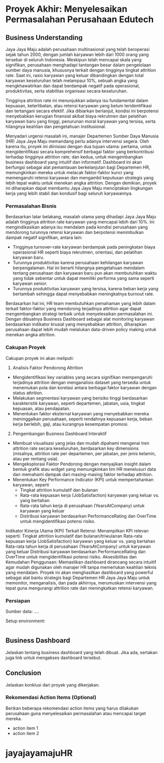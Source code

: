 # Proyek Akhir: Menyelesaikan Permasalahan Perusahaan Edutech

## Business Understanding
Jaya Jaya Maju adalah perusahaan multinasional yang telah beroperasi sejak tahun 2000, dengan jumlah karyawan lebih dari 1000 orang yang tersebar di seluruh Indonesia. Meskipun telah mencapai skala yang signifikan, perusahaan menghadapi tantangan besar dalam pengelolaan sumber daya manusia, khususnya terkait dengan tingginya tingkat attrition rate. Saat ini, rasio karyawan yang keluar dibandingkan dengan total karyawan keseluruhan telah melampaui 10%, sebuah angka yang mengkhawatirkan dan dapat berdampak negatif pada operasional, produktivitas, serta stabilitas organisasi secara keseluruhan.

Tingginya attrition rate ini menunjukkan adanya isu fundamental dalam kepuasan, keterlibatan, atau retensi karyawan yang belum teridentifikasi dan tertangani secara efektif. Jika dibiarkan berlanjut, kondisi ini berpotensi menyebabkan kerugian finansial akibat biaya rekrutmen dan pelatihan karyawan baru yang tinggi, penurunan moral karyawan yang tersisa, serta hilangnya keahlian dan pengetahuan institusional.

Menyadari urgensi masalah ini, manajer Departemen Sumber Daya Manusia (HR) Jaya Jaya Maju memandang perlu adanya intervensi segera. Oleh karena itu, proyek ini diinisiasi dengan dua tujuan utama: pertama, untuk mengidentifikasi secara komprehensif berbagai faktor yang berkontribusi terhadap tingginya attrition rate; dan kedua, untuk mengembangkan business dashboard yang intuitif dan informatif. Dashboard ini akan berfungsi sebagai alat pemantauan berkelanjutan bagi Departemen HR, memungkinkan mereka untuk melacak faktor-faktor kunci yang memengaruhi retensi karyawan dan mengambil keputusan strategis yang lebih tepat waktu untuk menekan angka attrition. Dengan demikian, proyek ini diharapkan dapat membantu Jaya Jaya Maju menciptakan lingkungan kerja yang lebih stabil dan kondusif bagi seluruh karyawannya.

### Permasalahan Bisnis

Berdasarkan latar belakang, masalah utama yang dihadapi Jaya Jaya Maju adalah tingginya attrition rate karyawan yang mencapai lebih dari 10%. Ini mengindikasikan adanya isu mendalam pada kondisi perusahaan yang mendorong turunnya retensi karyawan dan berpotensi menimbulkan dampak negatif signifikan, antara lain:
* Tingginya turnover-rate karyawan berdampak pada peningkatan biaya operasional HR seperti biaya rekrutmen, orientasi, dan pelatihan karyawan baru.
* Turunnya produktivitas karena perusahaan kehilangan karyawan berpengalaman. Hal ini berarti hilangnya pengetahuan mendalam tentang perusahaan dan karyawan baru pun akan membutuhkan waktu yang tidak sebentar untuk dapat memiliki performa yang sama seperti karyawan senior.
* Turunnya produktivitas karyawan yang tersisa, karena beban kerja yang bertambah sehingga dapat menyebabkan meningkatnya burnout rate.

Berdasarkan hal ini, HR team membutuhkan pemahaman yang lebih dalam terkait faktor-faktor yang mendorong terjadinya attrition agar dapat mengembangkan strategi terbaik untuk menyelesaikan permasalahan ini. Dengan dibuatnya Business Dashboard sebagai alat monitoring karyawan berdasarkan indikator krusial yang menyebabkan attrition, diharapkan perusahaan dapat lebih mudah melalukan data-driven policy making untuk menekan angka attrition.

### Cakupan Proyek
Cakupan proyek ini akan meliputi:

1. Analisis Faktor Pendorong Attrition
* Mengidentifikasi key variables yang secara signifikan mempengaruhi terjadinya attrition dengan menganalisis dataset yang tersedia untuk menemukan pola dan korelasi antara berbagai faktor karyawan dengan status attrition.
* Melakukan segmentasi karyawan yang berisiko tinggi berdasarkan karakteristik karyawan, seperti departemen, jabatan, usia, tingkat kepuasan, atau pendapatan.
* Menentukan faktor eksternal karyawan yang menyebabkan mereka meninggalkan perusahaan, seperti rendahnya kepuasan kerja, beban kerja berlebih, gaji, atau kurangnya kesempatan promosi.

2. Pengembangan Business Dashboard Interaktif
* Membuat visualisasi yang jelas dan mudah dipahami mengenai tren attrition rate secara keseluruhan, berdasarkan key dimensions (misalnya, attrition rate per departemen, per jabatan, per jenis kelamin, atau per rentang usia).
* Mengeksplorasi Faktor Pendorong dengan menyajikan insight dalam bentuk grafik atau widget yang memungkinkan tim HR menelusuri data dan memahami dampak dari masing-masing faktor terhadap attrition.
* Menentukan Key Performance Indicator (KPI) untuk mempertahankan karyawan, seperti
  * Tingkat attrition kumulatif dan bulanan
  * Rata-rata kepuasan kerja (JobSatisfaction) karyawan yang keluar vs. yang bertahan
  * Rata-rata tahun kerja di perusahaan (YearsAtCompany) untuk karyawan yang keluar
  * Distribusi karyawan berdasarkan PerformanceRating dan OverTime untuk mengidentifikasi potensi risiko.



Indikator Kinerja Utama (KPI) Terkait Retensi: Menampilkan KPI relevan seperti:
Tingkat attrition kumulatif dan bulanan/triwulanan
Rata-rata kepuasan kerja (JobSatisfaction) karyawan yang keluar vs. yang bertahan
Rata-rata tahun kerja di perusahaan (YearsAtCompany) untuk karyawan yang keluar
Distribusi karyawan berdasarkan PerformanceRating dan OverTime untuk mengidentifikasi potensi risiko.
Aksesibilitas dan Kemudahan Penggunaan: Memastikan dashboard dirancang secara intuitif agar mudah digunakan oleh manajer HR tanpa memerlukan keahlian teknis yang mendalam.
Proyek ini akan menghasilkan dashboard yang powerful sebagai alat bantu strategis bagi Departemen HR Jaya Jaya Maju untuk memonitor, menganalisis, dan pada akhirnya, merumuskan intervensi yang tepat guna mengurangi attrition rate dan meningkatkan retensi karyawan.

### Persiapan

Sumber data: ....

Setup environment:

```

```

## Business Dashboard

Jelaskan tentang business dashboard yang telah dibuat. Jika ada, sertakan juga link untuk mengakses dashboard tersebut.

## Conclusion

Jelaskan konklusi dari proyek yang dikerjakan.

### Rekomendasi Action Items (Optional)

Berikan beberapa rekomendasi action items yang harus dilakukan perusahaan guna menyelesaikan permasalahan atau mencapai target mereka.

- action item 1
- action item 2


# jayajayamajuHR
